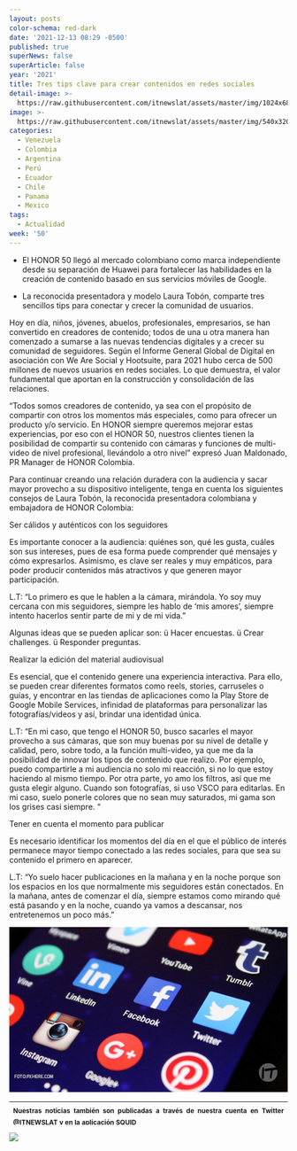 ```yaml
---
layout: posts
color-schema: red-dark
date: '2021-12-13 08:29 -0500'
published: true
superNews: false
superArticle: false
year: '2021'
title: Tres tips clave para crear contenidos en redes sociales
detail-image: >-
  https://raw.githubusercontent.com/itnewslat/assets/master/img/1024x680/Las-Redes-Sociales-g.jpg
image: >-
  https://raw.githubusercontent.com/itnewslat/assets/master/img/540x320/Las-Redes-Sociales-p.jpg
categories:
  - Venezuela
  - Colombia
  - Argentina
  - Perú
  - Ecuador
  - Chile
  - Panama
  - Mexico
tags:
  - Actualidad
week: '50'
---
```

- El HONOR 50 llegó al mercado colombiano como marca independiente desde su separación de Huawei para fortalecer las habilidades en la creación de contenido basado en sus servicios móviles de Google.

- La reconocida presentadora y modelo Laura Tobón, comparte tres sencillos tips para conectar y crecer la comunidad de usuarios.

Hoy en día, niños, jóvenes, abuelos, profesionales, empresarios, se han convertido en creadores de contenido; todos de una u otra manera han comenzado a sumarse a las nuevas tendencias digitales y a crecer su comunidad de seguidores. Según el Informe General Global de Digital en asociación con We Are Social y Hootsuite, para 2021 hubo cerca de 500 millones de nuevos usuarios en redes sociales. Lo que demuestra, el valor fundamental que aportan en la construcción y consolidación de las relaciones.
 
“Todos somos creadores de contenido, ya sea con el propósito de compartir con otros los momentos más especiales, como para ofrecer un producto y/o servicio. En HONOR siempre queremos mejorar estas experiencias, por eso con el HONOR 50, nuestros clientes tienen la posibilidad de compartir su contenido con cámaras y funciones de multi-video de nivel profesional, llevándolo a otro nivel” expresó Juan Maldonado, PR Manager de HONOR Colombia. 
 
Para continuar creando una relación duradera con la audiencia y sacar mayor provecho a su dispositivo inteligente, tenga en cuenta los siguientes consejos de Laura Tobón, la reconocida presentadora colombiana y embajadora de HONOR Colombia:
 
Ser cálidos y auténticos con los seguidores
 
Es importante conocer a la audiencia: quiénes son, qué les gusta, cuáles son sus intereses, pues de esa forma puede comprender qué mensajes y cómo expresarlos. Asimismo, es clave ser reales y muy empáticos, para poder producir contenidos más atractivos y que generen mayor participación.
 
L.T: “Lo primero es que le hablen a la cámara, mirándola. Yo soy muy cercana con mis seguidores, siempre les hablo de ‘mis amores’, siempre intento hacerlos sentir parte de mi y de mi vida.”
 
Algunas ideas que se pueden aplicar son:
ü Hacer encuestas.
ü Crear challenges.
ü Responder preguntas.

Realizar la edición del material audiovisual
 
Es esencial, que el contenido genere una experiencia interactiva. Para ello, se pueden crear diferentes formatos como reels, stories, carruseles o guías, y encontrar en las tiendas de aplicaciones como la Play Store de Google Mobile Services, infinidad de plataformas para personalizar las fotografías/videos y así, brindar una identidad única.
 
L.T: “En mi caso, que tengo el HONOR 50, busco sacarles el mayor provecho a sus cámaras, que son muy buenas por su nivel de detalle y calidad, pero, sobre todo, a la función multi-video, ya que me da la posibilidad de innovar los tipos de contenido que realizo. Por ejemplo, puedo compartirle a mi audiencia no solo mi reacción, si no lo que estoy haciendo al mismo tiempo.
Por otra parte, yo amo los filtros, así que me gusta elegir alguno. Cuando son fotografías, si uso VSCO para editarlas. En mi caso, suelo ponerle colores que no sean muy saturados, mi gama son los grises casi siempre. “
 
Tener en cuenta el momento para publicar
 
Es necesario identificar los momentos del día en el que el público de interés permanece mayor tiempo conectado a las redes sociales, para que sea su contenido el primero en aparecer.
 
L.T: “Yo suelo hacer publicaciones en la mañana y en la noche porque son los espacios en los que normalmente mis seguidores están conectados. En la mañana, antes de comenzar el día, siempre estamos como mirando qué está pasando y en la noche, cuando ya vamos a descansar, nos entretenemos un poco más.”

![](https://raw.githubusercontent.com/itnewslat/assets/master/img/540x320/Las-Redes-Sociales-p.jpg)

<table style="height: 42px;" width="569">
<tbody>
<tr>
<td style="text-align: justify;"><sub><strong>Nuestras noticias también son publicadas a través de nuestra cuenta en Twitter <a href="https://twitter.com/itnewslat?lang=es">@ITNEWSLAT</a> y en la aplicación <a href="https://squidapp.co/en/">SQUID</a></strong></sub></td>
</tr>
</tbody>
</table>

<img src="https://tracker.metricool.com/c3po.jpg?hash=56f88a41e39ab42c063cc51676587a04"/>